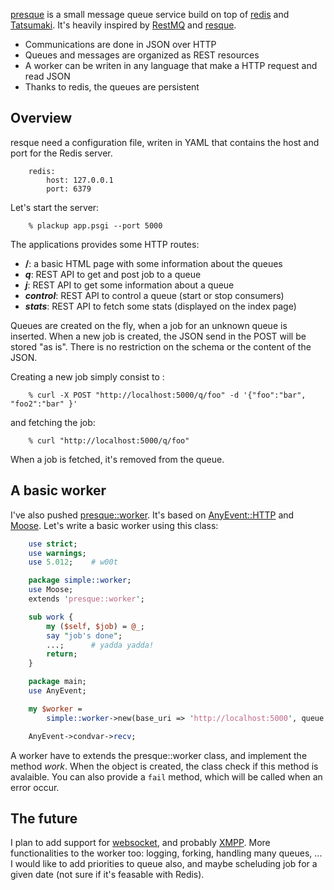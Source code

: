 [presque](http://github.com/franckcuny/presque/tree/) is a small message queue service build on top of [redis](http://code.google.com/p/redis/) and [Tatsumaki](http://search.cpan.org/perldoc?Tatsumaki). It's heavily inspired by [RestMQ](http://github.com/gleicon/restmq) and [resque](http://github.com/defunkt/resque).

-   Communications are done in JSON over HTTP
-   Queues and messages are organized as REST resources
-   A worker can be writen in any language that make a HTTP request and read JSON
-   Thanks to redis, the queues are persistent

Overview
--------

resque need a configuration file, writen in YAML that contains the host and port for the Redis server.

``` example
    redis:
        host: 127.0.0.1
        port: 6379
```

Let's start the server:

``` example
    % plackup app.psgi --port 5000
```

The applications provides some HTTP routes:

-   **/**: a basic HTML page with some information about the queues
-   ***q***: REST API to get and post job to a queue
-   ***j***: REST API to get some information about a queue
-   ***control***: REST API to control a queue (start or stop consumers)
-   ***stats***: REST API to fetch some stats (displayed on the index page)

Queues are created on the fly, when a job for an unknown queue is inserted. When a new job is created, the JSON send in the POST will be stored "as is". There is no restriction on the schema or the content of the JSON.

Creating a new job simply consist to :

``` example
    % curl -X POST "http://localhost:5000/q/foo" -d '{"foo":"bar", "foo2":"bar" }'
```

and fetching the job:

``` example
    % curl "http://localhost:5000/q/foo"
```

When a job is fetched, it's removed from the queue.

A basic worker
--------------

I've also pushed [presque::worker](http://git.lumberjaph.net/p5-presque-worker.git/). It's based on [AnyEvent::HTTP](http://search.cpan.org/perldoc?AnyEvent::HTTP) and [Moose](http://search.cpan.org/perldoc?Moose). Let's write a basic worker using this class:

``` perl
    use strict;
    use warnings;
    use 5.012;    # w00t

    package simple::worker;
    use Moose;
    extends 'presque::worker';

    sub work {
        my ($self, $job) = @_;
        say "job's done";
        ...;      # yadda yadda!
        return;
    }

    package main;
    use AnyEvent;

    my $worker =
        simple::worker->new(base_uri => 'http://localhost:5000', queue => 'foo');

    AnyEvent->condvar->recv;
```

A worker have to extends the presque::worker class, and implement the method *work*. When the object is created, the class check if this method is avalaible. You can also provide a `fail` method, which will be called when an error occur.

The future
----------

I plan to add support for [websocket](http://en.wikipedia.org/wiki/WebSocket), and probably [XMPP](http://en.wikipedia.org/wiki/Xmpp). More functionalities to the worker too: logging, forking, handling many queues, ... I would like to add priorities to queue also, and maybe scheluding job for a given date (not sure if it's feasable with Redis).
